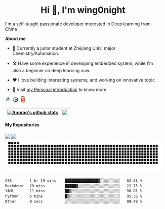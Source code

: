 <h1 align="center">Hi 👋, I'm wing0night</h1>

I'm a self-taught passionate developer interested in Deep learning from China

**About me**

- 🏢 Currently a junor student at Zhejiang Univ, major Chemistry/Automation. 

- 🛠️ Have some experience in developing embedded system, while I'm also a beginner on deep learning now. 

- ❤️ I love building interesting systems, and working on innovative topic

- 💬 Visit [my Personal introduction](https://iw3ft6u1hzy.feishu.cn/wiki/I6Cpwu4GPiPWkbkKDAhcixhvnTd) to know more 

<code><img height="20" alt="javascript" src="https://raw.githubusercontent.com/github/explore/80688e429a7d4ef2fca1e82350fe8e3517d3494d/topics/python/python.png"></code>
<code><img height="20" alt="typescript" src="https://raw.githubusercontent.com/github/explore/80688e429a7d4ef2fca1e82350fe8e3517d3494d/topics/c/c.png"></code>
<code><img height="20" alt="graphql" src="https://raw.githubusercontent.com/github/explore/5c058a388828bb5fde0bcafd4bc867b5bb3f26f3/topics/html/html.png"></code>



| <a href="https://github.com/wing0night/github-readme-stats"><img align="center" src="https://github-readme-stats.vercel.app/api?username=wing0night&show_icons=true&include_all_commits=true&theme=buefy&hide_border=true" alt="Anurag's github stats" /></a> | <a href="https://github.com/wing0night/github-readme-stats"><img align="center" src="https://github-readme-stats.vercel.app/api/top-langs/?username=wing0night&layout=compact&theme=buefy&hide_border=true" /></a> |
| ------------- | ------------- |


#### My Repositories


<a href="https://github.com/wing0night/light_detection">
  <img align="center" src="https://github-readme-stats.vercel.app/api/pin/?username=wing0night&repo=light_detection&theme=buefy" />
</a>
<a href="https://github.com/wing0night/I2C_Software_OPT3001">
  <img align="center" src="https://github-readme-stats.vercel.app/api/pin/?username=wing0night&repo=I2C_Software_OPT3001&theme=buefy" />
</a>

<picture>
  <source
    media="(prefers-color-scheme: dark)"
    srcset="https://raw.githubusercontent.com/wing0night/wing0night/output/github-contribution-grid-snake-dark.svg"
  />
  <source
    media="(prefers-color-scheme: light)"
    srcset="https://raw.githubusercontent.com/wing0night/wing0night/output/github-contribution-grid-snake.svg"
  />
  <img
    alt="github contribution grid snake animation"
    src="https://raw.githubusercontent.com/wing0night/wing0night/output/github-contribution-grid-snake.svg"
  />
</picture>

<!--START_SECTION:waka-->

```txt
CSS        1 hr 19 mins    ███████████████▓░░░░░░░░░   62.51 %
Markdown   29 mins         █████▓░░░░░░░░░░░░░░░░░░░   22.75 %
YAML       11 mins         ██▒░░░░░░░░░░░░░░░░░░░░░░   08.81 %
Python     6 mins          █▒░░░░░░░░░░░░░░░░░░░░░░░   05.36 %
Other      0 secs          ░░░░░░░░░░░░░░░░░░░░░░░░░   00.48 %
```

<!--END_SECTION:waka-->

<br />
<br />


